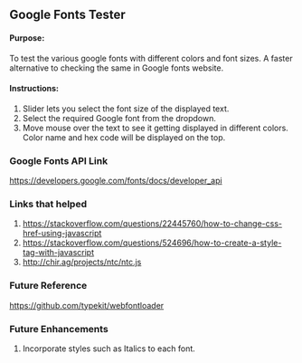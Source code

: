 
## Google Fonts Tester

#### Purpose:
To test the various google fonts with different colors and font sizes. A faster alternative to checking the same in Google fonts website.

#### Instructions:
1. Slider lets you select the font size of the displayed text.
2. Select the required Google font from the dropdown.
3. Move mouse over the text to see it getting displayed in different colors. Color name and hex code will be displayed on the top.


### Google Fonts API Link
https://developers.google.com/fonts/docs/developer_api


### Links that helped
1. https://stackoverflow.com/questions/22445760/how-to-change-css-href-using-javascript
2. https://stackoverflow.com/questions/524696/how-to-create-a-style-tag-with-javascript
3. http://chir.ag/projects/ntc/ntc.js

### Future Reference
https://github.com/typekit/webfontloader

### Future Enhancements
1. Incorporate styles such as Italics  to each font.
